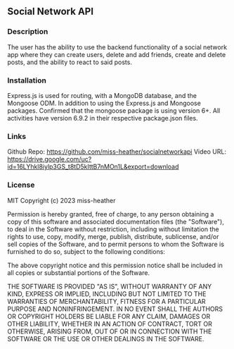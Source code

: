 ## Social Network API

### Description
The user has the ability to use the backend functionality of a social network app where they can create users, delete and add friends, create and delete posts, and the ability to react to said posts.

### Installation
Express.js is used for routing, with a MongoDB database, and the Mongoose ODM. In addition to using the Express.js and Mongoose packages. Confirmed that the mongoose package is using version 6+. All activities have version 6.9.2 in their respective package.json files.

### Links
Github Repo: https://github.com/miss-heather/socialnetworkapi
Video URL: https://drive.google.com/uc?id=16LYhkl8iylp3GS_t8tD5kIttB7nMOn1L&export=download 

### License
MIT Copyright (c) 2023 miss-heather

Permission is hereby granted, free of charge, to any person obtaining a copy of this software and associated documentation files (the "Software"), to deal in the Software without restriction, including without limitation the rights to use, copy, modify, merge, publish, distribute, sublicense, and/or sell copies of the Software, and to permit persons to whom the Software is furnished to do so, subject to the following conditions:

The above copyright notice and this permission notice shall be included in all copies or substantial portions of the Software.

THE SOFTWARE IS PROVIDED "AS IS", WITHOUT WARRANTY OF ANY KIND, EXPRESS OR IMPLIED, INCLUDING BUT NOT LIMITED TO THE WARRANTIES OF MERCHANTABILITY, FITNESS FOR A PARTICULAR PURPOSE AND NONINFRINGEMENT. IN NO EVENT SHALL THE AUTHORS OR COPYRIGHT HOLDERS BE LIABLE FOR ANY CLAIM, DAMAGES OR OTHER LIABILITY, WHETHER IN AN ACTION OF CONTRACT, TORT OR OTHERWISE, ARISING FROM, OUT OF OR IN CONNECTION WITH THE SOFTWARE OR THE USE OR OTHER DEALINGS IN THE SOFTWARE.